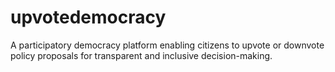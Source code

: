 # upvotedemocracy
A participatory democracy platform enabling citizens to upvote or downvote policy proposals for transparent and inclusive decision-making.
